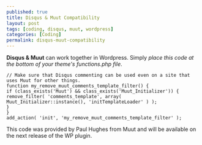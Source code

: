 ```yaml
---
published: true
title: Disqus & Muut Compatibility
layout: post
tags: [coding, disqus, muut, wordpress]
categories: [Coding]
permalink: disqus-muut-compatibility
---
```

**Disqus & Muut** can work together in Wordpress. Simply *place this code at the bottom of your theme's functions.php file*.

    // Make sure that Disqus commenting can be used even on a site that uses Muut for other things.
    function my_remove_muut_comments_template_filter() {
    if (class_exists('Muut') && class_exists('Muut_Initializer')) {
    remove_filter( 'comments_template', array( Muut_Initializer::instance(), 'initTemplateLoader' ) );
    }
    }
    add_action( 'init', 'my_remove_muut_comments_template_filter' );

This code was provided by Paul Hughes from Muut and will be available on the next release of the WP plugin.